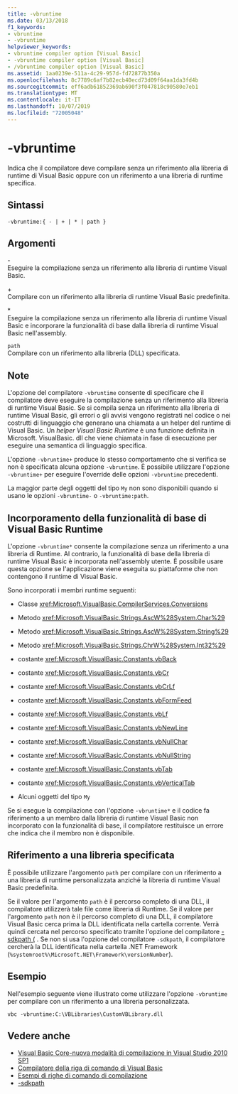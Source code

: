 ```yaml
---
title: -vbruntime
ms.date: 03/13/2018
f1_keywords:
- vbruntime
- -vbruntime
helpviewer_keywords:
- vbruntime compiler option [Visual Basic]
- -vbruntime compiler option [Visual Basic]
- /vbruntime compiler option [Visual Basic]
ms.assetid: 1aa0239e-511a-4c29-957d-fd72877b350a
ms.openlocfilehash: 8c7789c6af7b82ecb40ecd73d09f64aa1da3fd4b
ms.sourcegitcommit: eff6adb61852369ab690f3f047818c90580e7eb1
ms.translationtype: MT
ms.contentlocale: it-IT
ms.lasthandoff: 10/07/2019
ms.locfileid: "72005048"
---
```

# <a name="-vbruntime"></a>-vbruntime
Indica che il compilatore deve compilare senza un riferimento alla libreria di runtime di Visual Basic oppure con un riferimento a una libreria di runtime specifica.  
  
## <a name="syntax"></a>Sintassi  
  
```console  
-vbruntime:{ - | + | * | path }  
```  
  
## <a name="arguments"></a>Argomenti  
 \-  
 Eseguire la compilazione senza un riferimento alla libreria di runtime Visual Basic.  
  
 \+  
 Compilare con un riferimento alla libreria di runtime Visual Basic predefinita.  
  
 \*  
 Eseguire la compilazione senza un riferimento alla libreria di runtime Visual Basic e incorporare la funzionalità di base dalla libreria di runtime Visual Basic nell'assembly.  
  
 `path`  
 Compilare con un riferimento alla libreria (DLL) specificata.  
  
## <a name="remarks"></a>Note  
 L'opzione del compilatore `-vbruntime` consente di specificare che il compilatore deve eseguire la compilazione senza un riferimento alla libreria di runtime Visual Basic. Se si compila senza un riferimento alla libreria di runtime Visual Basic, gli errori o gli avvisi vengono registrati nel codice o nei costrutti di linguaggio che generano una chiamata a un helper del runtime di Visual Basic. Un *helper Visual Basic Runtime* è una funzione definita in Microsoft. VisualBasic. dll che viene chiamata in fase di esecuzione per eseguire una semantica di linguaggio specifica.  
  
 L'opzione `-vbruntime+` produce lo stesso comportamento che si verifica se non è specificata alcuna opzione `-vbruntime`. È possibile utilizzare l'opzione `-vbruntime+` per eseguire l'override delle opzioni `-vbruntime` precedenti.  
  
 La maggior parte degli oggetti del tipo `My` non sono disponibili quando si usano le opzioni `-vbruntime-` o `-vbruntime:path`.  
  
## <a name="embedding-visual-basic-runtime-core-functionality"></a>Incorporamento della funzionalità di base di Visual Basic Runtime  
 L'opzione `-vbruntime*` consente la compilazione senza un riferimento a una libreria di Runtime. Al contrario, la funzionalità di base della libreria di runtime Visual Basic è incorporata nell'assembly utente. È possibile usare questa opzione se l'applicazione viene eseguita su piattaforme che non contengono il runtime di Visual Basic.  
  
 Sono incorporati i membri runtime seguenti:  
  
- Classe <xref:Microsoft.VisualBasic.CompilerServices.Conversions>  
  
- Metodo <xref:Microsoft.VisualBasic.Strings.AscW%28System.Char%29>  
  
- Metodo <xref:Microsoft.VisualBasic.Strings.AscW%28System.String%29>  
  
- Metodo <xref:Microsoft.VisualBasic.Strings.ChrW%28System.Int32%29>  
  
- costante <xref:Microsoft.VisualBasic.Constants.vbBack>  
  
- costante <xref:Microsoft.VisualBasic.Constants.vbCr>  
  
- costante <xref:Microsoft.VisualBasic.Constants.vbCrLf>  
  
- costante <xref:Microsoft.VisualBasic.Constants.vbFormFeed>  
  
- costante <xref:Microsoft.VisualBasic.Constants.vbLf>  
  
- costante <xref:Microsoft.VisualBasic.Constants.vbNewLine>  
  
- costante <xref:Microsoft.VisualBasic.Constants.vbNullChar>  
  
- costante <xref:Microsoft.VisualBasic.Constants.vbNullString>  
  
- costante <xref:Microsoft.VisualBasic.Constants.vbTab>  
  
- costante <xref:Microsoft.VisualBasic.Constants.vbVerticalTab>  
  
- Alcuni oggetti del tipo `My`  
  
 Se si esegue la compilazione con l'opzione `-vbruntime*` e il codice fa riferimento a un membro dalla libreria di runtime Visual Basic non incorporato con la funzionalità di base, il compilatore restituisce un errore che indica che il membro non è disponibile.  
  
## <a name="referencing-a-specified-library"></a>Riferimento a una libreria specificata  
 È possibile utilizzare l'argomento `path` per compilare con un riferimento a una libreria di runtime personalizzata anziché la libreria di runtime Visual Basic predefinita.  
  
 Se il valore per l'argomento `path` è il percorso completo di una DLL, il compilatore utilizzerà tale file come libreria di Runtime. Se il valore per l'argomento `path` non è il percorso completo di una DLL, il compilatore Visual Basic cerca prima la DLL identificata nella cartella corrente. Verrà quindi cercata nel percorso specificato tramite l'opzione del compilatore [-sdkpath (](../../../visual-basic/reference/command-line-compiler/sdkpath.md) . Se non si usa l'opzione del compilatore `-sdkpath`, il compilatore cercherà la DLL identificata nella cartella .NET Framework (`%systemroot%\Microsoft.NET\Framework\versionNumber`).  
  
## <a name="example"></a>Esempio  
 Nell'esempio seguente viene illustrato come utilizzare l'opzione `-vbruntime` per compilare con un riferimento a una libreria personalizzata.  
  
```console
vbc -vbruntime:C:\VBLibraries\CustomVBLibrary.dll  
```  
  
## <a name="see-also"></a>Vedere anche

- [Visual Basic Core-nuova modalità di compilazione in Visual Studio 2010 SP1](https://devblogs.microsoft.com/vbteam/vb-core-new-compilation-mode-in-visual-studio-2010-sp1/)
- [Compilatore della riga di comando di Visual Basic](../../../visual-basic/reference/command-line-compiler/index.md)
- [Esempi di righe di comando di compilazione](../../../visual-basic/reference/command-line-compiler/sample-compilation-command-lines.md)
- [-sdkpath](../../../visual-basic/reference/command-line-compiler/sdkpath.md)
